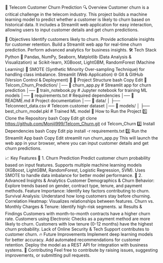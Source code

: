 
📡 Telecom Customer Churn Prediction
🔍 Overview
Customer churn is a critical challenge in the telecom industry. This project builds a machine learning model to predict whether a customer is likely to churn based on historical data. It includes a Streamlit web application for easy interaction, allowing users to input customer details and get churn predictions.

🎯 Objectives
Identify customers likely to churn.
Provide actionable insights for customer retention.
Build a Streamlit web app for real-time churn prediction.
Perform advanced analytics for business insights.
🛠️ Tech Stack
Python 🐍
Pandas, NumPy, Seaborn, Matplotlib (Data Analysis & Visualization) 📊
Scikit-learn, XGBoost, LightGBM, RandomForest (Machine Learning) 🤖
SMOTE (Synthetic Minority Over-sampling Technique) for handling class imbalance.
Streamlit (Web Application) 🌐
Git & GitHub (Version Control & Deployment) 🚀
📂 Project Structure
bash
Copy
Edit
📂 Telcom_Churn_Prediction/
│── 📄 churn_app.py             # Streamlit app for churn prediction
│── 📄 train_notebook.py        # Jupyter notebook for training ML models
│── 📄 requirements.txt         # Required dependencies
│── 📄 README.md                # Project documentation
│── 📂 data/
│   ├── Telconnect_data.csv     # Telecom customer dataset
│── 📂 models/
│   ├── best_churn_model.pkl    # Trained ML model
🚀 How to Run the Project
1️⃣ Clone the Repository
bash
Copy
Edit
git clone https://github.com/Monjil999/Telcom_Churn.git
cd Telcom_Churn
2️⃣ Install Dependencies
bash
Copy
Edit
pip install -r requirements.txt
3️⃣ Run the Streamlit App
bash
Copy
Edit
streamlit run churn_app.py
This will launch the web app in your browser, where you can input customer details and get churn predictions.

📈 Key Features
🔹 1. Churn Prediction
Predict customer churn probability based on input features.
Supports multiple machine learning models (XGBoost, LightGBM, RandomForest, Logistic Regression, SVM).
Uses SMOTE to handle data imbalance for better model performance.
🔹 2. Advanced Insights & Analytics
Customer Demographics & Churn Behavior: Explore trends based on gender, contract type, tenure, and payment methods.
Feature Importance: Identify key factors contributing to churn.
Survival Analysis: Understand how long customers stay before churning.
Correlation Heatmap: Visualizes relationships between features.
Churn vs. Monthly Charges & Tenure: Identify high-risk segments.
📊 Results & Findings
Customers with month-to-month contracts have a higher churn rate.
Customers using Electronic Checks as a payment method are more likely to churn.
Customers with low tenure (0-12 months) have the highest churn probability.
Lack of Online Security & Tech Support contributes to customer churn.
🔥 Future Improvements
Implement deep learning models for better accuracy.
Add automated recommendations for customer retention.
Deploy the model as a REST API for integration with business systems.
🤝 Contributing
Feel free to contribute by raising issues, suggesting improvements, or submitting pull requests.

